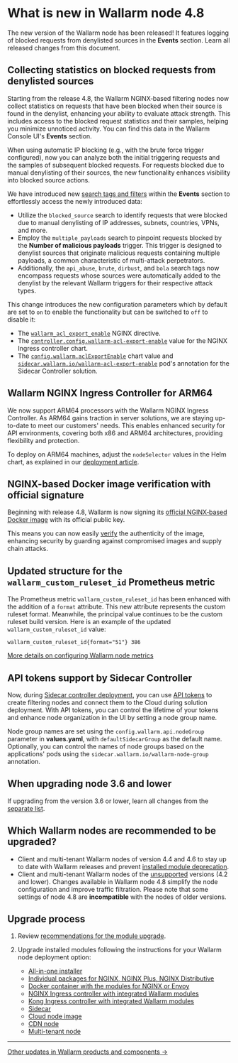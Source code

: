 # What is new in Wallarm node 4.8

The new version of the Wallarm node has been released! It features logging of blocked requests from denylisted sources in the **Events** section. Learn all released changes from this document.

## Collecting statistics on blocked requests from denylisted sources

Starting from the release 4.8, the Wallarm NGINX‑based filtering nodes now collect statistics on requests that have been blocked when their source is found in the denylist, enhancing your ability to evaluate attack strength. This includes access to the blocked request statistics and their samples, helping you minimize unnoticed activity. You can find this data in the Wallarm Console UI's **Events** section.

When using automatic IP blocking (e.g., with the brute force trigger configured), now you can analyze both the initial triggering requests and the samples of subsequent blocked requests. For requests blocked due to manual denylisting of their sources, the new functionality enhances visibility into blocked source actions.

We have introduced new [search tags and filters](../user-guides/search-and-filters/use-search.md#search-by-attack-type) within the **Events** section to effortlessly access the newly introduced data:

* Utilize the `blocked_source` search to identify requests that were blocked due to manual denylisting of IP addresses, subnets, countries, VPNs, and more.
* Employ the `multiple_payloads` search to pinpoint requests blocked by the **Number of malicious payloads** trigger. This trigger is designed to denylist sources that originate malicious requests containing multiple payloads, a common characteristic of multi-attack perpetrators.
* Additionally, the `api_abuse`, `brute`, `dirbust`, and `bola` search tags now encompass requests whose sources were automatically added to the denylist by the relevant Wallarm triggers for their respective attack types.

This change introduces the new configuration parameters which by default are set to `on` to enable the functionality but can be switched to `off` to disable it:

* The [`wallarm_acl_export_enable`](../admin-en/configure-parameters-en.md#wallarm_acl_export_enable) NGINX directive.
* The [`controller.config.wallarm-acl-export-enable`](../admin-en/configure-kubernetes-en.md#global-controller-settings) value for the NGINX Ingress controller chart.
* The [`config.wallarm.aclExportEnable`](../installation/kubernetes/sidecar-proxy/helm-chart-for-wallarm.md#configwallarmaclexportenable) chart value and [`sidecar.wallarm.io/wallarm-acl-export-enable`](../installation/kubernetes/sidecar-proxy/pod-annotations.md) pod's annotation for the Sidecar Controller solution.

## Wallarm NGINX Ingress Controller for ARM64

We now support ARM64 processors with the Wallarm NGINX Ingress Controller. As ARM64 gains traction in server solutions, we are staying up-to-date to meet our customers' needs. This enables enhanced security for API environments, covering both x86 and ARM64 architectures, providing flexibility and protection.

To deploy on ARM64 machines, adjust the `nodeSelector` values in the Helm chart, as explained in our [deployment article](../admin-en/installation-kubernetes-en.md).

## NGINX-based Docker image verification with official signature

Beginning with release 4.8, Wallarm is now signing its [official NGINX‑based Docker image](https://hub.docker.com/r/wallarm/node) with its official public key.

This means you can now easily [verify](../integrations-devsecops/verify-docker-image-signature.md) the authenticity of the image, enhancing security by guarding against compromised images and supply chain attacks.

## Updated structure for the `wallarm_custom_ruleset_id` Prometheus metric

The Prometheus metric `wallarm_custom_ruleset_id` has been enhanced with the addition of a `format` attribute. This new attribute represents the custom ruleset format. Meanwhile, the principal value continues to be the custom ruleset build version. Here is an example of the updated `wallarm_custom_ruleset_id` value:

```
wallarm_custom_ruleset_id{format="51"} 386
```

[More details on configuring Wallarm node metrics](../admin-en/configure-statistics-service.md)

## API tokens support by Sidecar Controller

Now, during [Sidecar controller deployment](../installation/kubernetes/sidecar-proxy/deployment.md), you can use [API tokens](../user-guides/nodes/nodes.md#api-and-node-tokens-for-node-creation) to create filtering nodes and connect them to the Cloud during solution deployment. With API tokens, you can control the lifetime of your tokens and enhance node organization in the UI by setting a node group name.

Node group names are set using the `config.wallarm.api.nodeGroup` parameter in **values.yaml**, with `defaultSidecarGroup` as the default name. Optionally, you can control the names of node groups based on the applications' pods using the `sidecar.wallarm.io/wallarm-node-group` annotation.

## When upgrading node 3.6 and lower

If upgrading from the version 3.6 or lower, learn all changes from the [separate list](older-versions/what-is-new.md).

## Which Wallarm nodes are recommended to be upgraded?

* Client and multi-tenant Wallarm nodes of version 4.4 and 4.6 to stay up to date with Wallarm releases and prevent [installed module deprecation](versioning-policy.md#version-support).
* Client and multi-tenant Wallarm nodes of the [unsupported](versioning-policy.md#version-list) versions (4.2 and lower). Changes available in Wallarm node 4.8 simplify the node configuration and improve traffic filtration. Please note that some settings of node 4.8 are **incompatible** with the nodes of older versions.

## Upgrade process

1. Review [recommendations for the module upgrade](general-recommendations.md).
2. Upgrade installed modules following the instructions for your Wallarm node deployment option:

      * [All-in-one installer](all-in-one.md)
      * [Individual packages for NGINX, NGINX Plus, NGINX Distributive](nginx-modules.md)
      * [Docker container with the modules for NGINX or Envoy](docker-container.md)
      * [NGINX Ingress controller with integrated Wallarm modules](ingress-controller.md)
      * [Kong Ingress controller with integrated Wallarm modules](kong-ingress-controller.md)
      * [Sidecar](sidecar-proxy.md)
      * [Cloud node image](cloud-image.md)
      * [CDN node](cdn-node.md)
      * [Multi-tenant node](multi-tenant.md)

----------

[Other updates in Wallarm products and components →](https://changelog.wallarm.com/)
